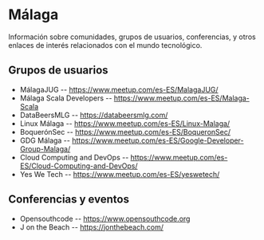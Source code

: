 # Málaga
Información sobre comunidades, grupos de usuarios, conferencias, y otros enlaces de interés relacionados con el mundo tecnológico.

## Grupos de usuarios

- MálagaJUG -- https://www.meetup.com/es-ES/MalagaJUG/
- Málaga Scala Developers -- https://www.meetup.com/es-ES/Malaga-Scala
- DataBeersMLG -- https://databeersmlg.com/
- Linux Málaga -- https://www.meetup.com/es-ES/Linux-Malaga/
- BoquerónSec -- https://www.meetup.com/es-ES/BoqueronSec/
- GDG Málaga -- https://www.meetup.com/es-ES/Google-Developer-Group-Malaga/
- Cloud Computing and DevOps -- https://www.meetup.com/es-ES/Cloud-Computing-and-DevOps/
- Yes We Tech -- https://www.meetup.com/es-ES/yeswetech/

## Conferencias y eventos

- Opensouthcode -- https://www.opensouthcode.org
- J on the Beach -- https://jonthebeach.com/
